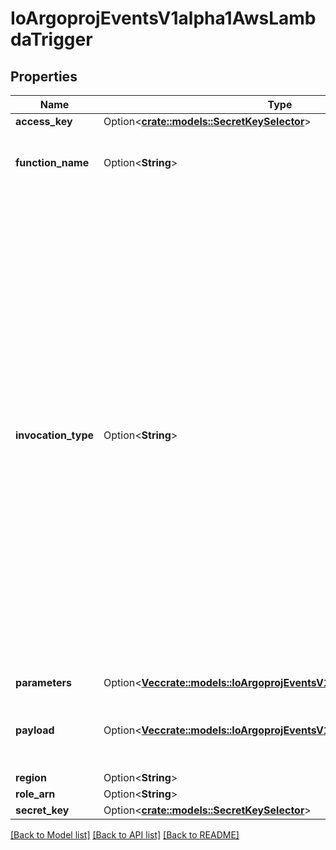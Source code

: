 # IoArgoprojEventsV1alpha1AwsLambdaTrigger

## Properties

Name | Type | Description | Notes
------------ | ------------- | ------------- | -------------
**access_key** | Option<[**crate::models::SecretKeySelector**](SecretKeySelector.md)> |  | [optional]
**function_name** | Option<**String**> | FunctionName refers to the name of the function to invoke. | [optional]
**invocation_type** | Option<**String**> | Choose from the following options.     * RequestResponse (default) - Invoke the function synchronously. Keep    the connection open until the function returns a response or times out.    The API response includes the function response and additional data.     * Event - Invoke the function asynchronously. Send events that fail multiple    times to the function's dead-letter queue (if it's configured). The API    response only includes a status code.     * DryRun - Validate parameter values and verify that the user or role    has permission to invoke the function. +optional | [optional]
**parameters** | Option<[**Vec<crate::models::IoArgoprojEventsV1alpha1TriggerParameter>**](io.argoproj.events.v1alpha1.TriggerParameter.md)> |  | [optional]
**payload** | Option<[**Vec<crate::models::IoArgoprojEventsV1alpha1TriggerParameter>**](io.argoproj.events.v1alpha1.TriggerParameter.md)> | Payload is the list of key-value extracted from an event payload to construct the request payload. | [optional]
**region** | Option<**String**> |  | [optional]
**role_arn** | Option<**String**> |  | [optional]
**secret_key** | Option<[**crate::models::SecretKeySelector**](SecretKeySelector.md)> |  | [optional]

[[Back to Model list]](../README.md#documentation-for-models) [[Back to API list]](../README.md#documentation-for-api-endpoints) [[Back to README]](../README.md)


